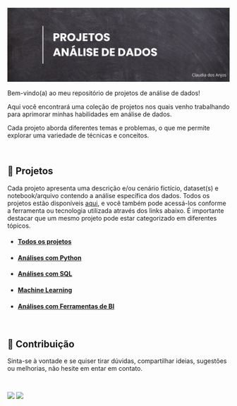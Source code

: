 ![](https://github.com/claudiaanjos/projetos-analise-dados/blob/main/images/image01.png)


Bem-vindo(a) ao meu repositório de projetos de análise de dados! 

Aqui você encontrará uma coleção de projetos nos quais venho trabalhando para aprimorar minhas habilidades em análise de dados. 

Cada projeto aborda diferentes temas e problemas, o que me permite explorar uma variedade de técnicas e conceitos.

<br>

## 📂 Projetos 

Cada projeto apresenta uma descrição e/ou cenário fictício, dataset(s) e notebook/arquivo contendo a análise específica dos dados. Todos os projetos estão disponíveis [aqui](https://github.com/claudiaanjos/projetos-analise-dados/tree/main/projetos#projetos), e você também pode acessá-los conforme a ferramenta ou tecnologia utilizada através dos links abaixo. É importante destacar que um mesmo projeto pode estar categorizado em diferentes tópicos.

* #### [Todos os projetos](https://github.com/claudiaanjos/projetos-analise-dados/tree/main/projetos#projetos)
* #### [Análises com Python](https://github.com/claudiaanjos/projetos-analise-dados/blob/main/projetos/projetos.md#an%C3%A1lises-com-python)
* #### [Análises com SQL](https://github.com/claudiaanjos/projetos-analise-dados/blob/main/projetos/projetos.md#an%C3%A1lises-com-sql)
* #### [Machine Learning](https://github.com/claudiaanjos/projetos-analise-dados/blob/main/projetos/projetos.md#machine-learning)
* #### [Análises com Ferramentas de BI](https://github.com/claudiaanjos/projetos-analise-dados/blob/main/projetos/projetos.md#an%C3%A1lises-com-ferramentas-de-business-intelligence-bi)

<br>

## 🤝 Contribuição 

Sinta-se à vontade e se quiser tirar dúvidas, compartilhar ideias, sugestões ou melhorias, não hesite em entar em contato.


&nbsp;

<div>
  <a href="https://www.linkedin.com/in/claudia-anjos/" target="_blank"><img src="https://img.shields.io/badge/-LinkedIn-%230077B5?style=for-the-badge&logo=linkedin&logoColor=white" target="_blank"></a>
  <a href="https://medium.com/@ndosanjosc" target="_blank"><img src="https://img.shields.io/badge/Medium-12100E?style=for-the-badge&logo=medium&logoColor=white"></a>
</div>